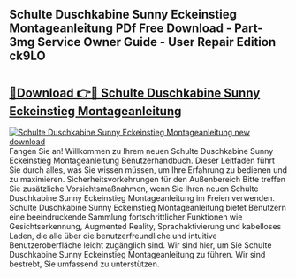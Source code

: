 ## Schulte Duschkabine Sunny Eckeinstieg Montageanleitung PDf Free Download - Part-3mg Service Owner Guide - User Repair Edition ck9LO

# <h2><a href="http://df89tlw.blite.top/?on=Schulte+Duschkabine+Sunny+Eckeinstieg+Montageanleitung">🔗Download 👉🔴 Schulte Duschkabine Sunny Eckeinstieg Montageanleitung</a></h2>

[![Schulte Duschkabine Sunny Eckeinstieg Montageanleitung new download](https://i.imgur.com/lujVjoI.png)](http://df89tlw.blite.top/?on=Schulte+Duschkabine+Sunny+Eckeinstieg+Montageanleitung)
Fangen Sie an! Willkommen zu Ihrem neuen Schulte Duschkabine Sunny Eckeinstieg Montageanleitung Benutzerhandbuch. Dieser Leitfaden führt Sie durch alles, was Sie wissen müssen, um Ihre Erfahrung zu bedienen und zu maximieren. Sicherheitsvorkehrungen für den Außenbereich Bitte treffen Sie zusätzliche Vorsichtsmaßnahmen, wenn Sie Ihren neuen Schulte Duschkabine Sunny Eckeinstieg Montageanleitung im Freien verwenden. Schulte Duschkabine Sunny Eckeinstieg Montageanleitung bietet Benutzern eine beeindruckende Sammlung fortschrittlicher Funktionen wie Gesichtserkennung, Augmented Reality, Sprachaktivierung und kabelloses Laden, die alle über die benutzerfreundliche und intuitive Benutzeroberfläche leicht zugänglich sind. Wir sind hier, um Sie Schulte Duschkabine Sunny Eckeinstieg Montageanleitung zu führen. Wir sind bestrebt, Sie umfassend zu unterstützen.
